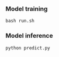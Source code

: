 ### Model training
```shell script
bash run.sh
```

### Model inference
```python
python predict.py
```